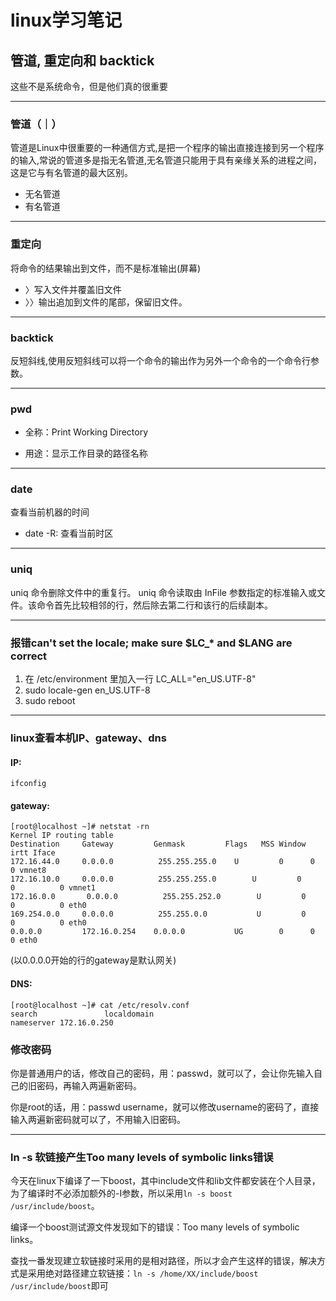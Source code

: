 linux学习笔记
===========

## 管道, 重定向和 backtick

这些不是系统命令，但是他们真的很重要

---

### 管道（｜）

管道是Linux中很重要的一种通信方式,是把一个程序的输出直接连接到另一个程序的输入,常说的管道多是指无名管道,无名管道只能用于具有亲缘关系的进程之间，这是它与有名管道的最大区别。

* 无名管道
* 有名管道

---

### 重定向

将命令的结果输出到文件，而不是标准输出(屏幕)

* 〉写入文件并覆盖旧文件
* 〉〉输出追加到文件的尾部，保留旧文件。

---

### backtick

反短斜线,使用反短斜线可以将一个命令的输出作为另外一个命令的一个命令行参数。

---

### pwd

* 全称：Print Working Directory

* 用途：显示工作目录的路径名称

---

### date

查看当前机器的时间

* date -R: 查看当前时区

---

### uniq

uniq 命令删除文件中的重复行。 uniq 命令读取由 InFile 参数指定的标准输入或文件。该命令首先比较相邻的行，然后除去第二行和该行的后续副本。

---

###  报错can't set the locale; make sure $LC\_* and $LANG are correct

1. 在 /etc/environment 里加入一行 LC\_ALL="en\_US.UTF-8"
2. sudo locale-gen en\_US.UTF-8
3. sudo reboot

---

### linux查看本机IP、gateway、dns

#### IP: 

    ifconfig

#### gateway:

    [root@localhost ~]# netstat -rn
    Kernel IP routing table
    Destination     Gateway         Genmask         Flags   MSS Window irtt Iface
    172.16.44.0     0.0.0.0          255.255.255.0    U         0      0          0 vmnet8
    172.16.10.0     0.0.0.0          255.255.255.0        U         0      0          0 vmnet1
    172.16.0.0       0.0.0.0          255.255.252.0        U         0      0          0 eth0
    169.254.0.0     0.0.0.0          255.255.0.0           U         0      0          0 eth0
    0.0.0.0         172.16.0.254    0.0.0.0           UG        0      0          0 eth0

(以0.0.0.0开始的行的gateway是默认网关)

#### DNS:

    [root@localhost ~]# cat /etc/resolv.conf
    search               localdomain
    nameserver 172.16.0.250

### 修改密码

你是普通用户的话，修改自己的密码，用：passwd，就可以了，会让你先输入自己的旧密码，再输入两遍新密码。

你是root的话，用：passwd username，就可以修改username的密码了，直接输入两遍新密码就可以了，不用输入旧密码。

---

### ln -s 软链接产生Too many levels of symbolic links错误

今天在linux下编译了一下boost，其中include文件和lib文件都安装在个人目录，为了编译时不必添加额外的-I参数，所以采用`ln -s boost /usr/include/boost`。

编译一个boost测试源文件发现如下的错误：Too many levels of symbolic links。

查找一番发现建立软链接时采用的是相对路径，所以才会产生这样的错误，解决方式是采用绝对路径建立软链接：`ln -s /home/XX/include/boost /usr/include/boost`即可
